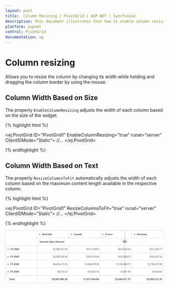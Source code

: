 ```yaml
---
layout: post
title:  Column Resizing | PivotGrid | ASP.NET | Syncfusion
description: This document illustrates that how to enable column resizing feature and its customization through API in ASP.NET PivotGrid control
platform: aspnet
control: PivotGrid
documentation: ug
---
```


# Column resizing

Allows you to resize the column by changing its width while holding and dragging the column border by using the mouse.

## Column Width Based on Size

The property `EnableColumnResizing` adjusts the width of each column based on the size of the widget.

{% highlight html %}

<ej:PivotGrid ID="PivotGrid1" EnableColumnResizing="true" runat="server" ClientIDMode="Static">
    //...
</ej:PivotGrid>

{% endhighlight %}

## Column Width Based on Text

The property `ResizeColumnsToFit` automatically adjusts the width of each column based on the maximum content length available in the respective column.

{% highlight html %}

<ej:PivotGrid ID="PivotGrid1" ResizeColumnsToFit="true" runat="server" ClientIDMode="Static">
    //...
</ej:PivotGrid>

{% endhighlight %}

![Column resizing in ASP NET pivot grid control](Column-Resizing_images/columnresizing.png)
